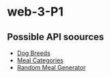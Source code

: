 # web-3-P1


## Possible API soources
* [Dog Breeds](https://dog.ceo/api/breeds/list/all)
* [Meal Categories](https://www.themealdb.com/api/json/v1/1/categories.php)
* [Random Meal Generator](https://www.themealdb.com/api/json/v1/1/random.php)
